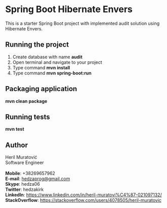 # Spring Boot Hibernate Envers

This is a starter Spring Boot project with implemented audit solution using Hibernate Envers.


## Running the project

1. Create database with name **audit**
2. Open terminal and navigate to your project
3. Type command **mvn install**
4. Type command **mvn spring-boot:run**


## Packaging application
  
**mvn clean package**

## Running tests
**mvn test**


## Author

Heril Muratović  
Software Engineer  
<br>
**Mobile**: +38269657962  
**E-mail**: hedzaprog@gmail.com  
**Skype**: hedza06  
**Twitter**: hedzakirk  
**LinkedIn**: https://www.linkedin.com/in/heril-muratovi%C4%87-021097132/  
**StackOverflow**: https://stackoverflow.com/users/4078505/heril-muratovic